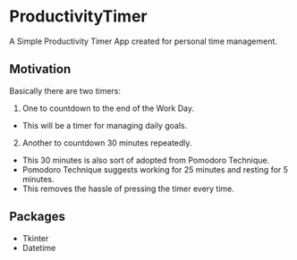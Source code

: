 # ProductivityTimer

A Simple Productivity Timer App created for personal time management.

## Motivation

Basically there are two timers:
1) One to countdown to the end of the Work Day.
  - This will be a timer for managing daily goals.
2) Another to countdown 30 minutes repeatedly.
  - This 30 minutes is also sort of adopted from Pomodoro Technique.
  - Pomodoro Technique suggests working for 25 minutes and resting for 5 minutes.
  - This removes the hassle of pressing the timer every time.

## Packages

- Tkinter
- Datetime
